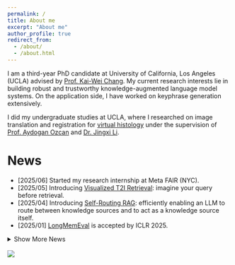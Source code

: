 ```yaml
---
permalink: /
title: About me
excerpt: "About me"
author_profile: true
redirect_from: 
  - /about/
  - /about.html
---
```


I am a third-year PhD candidate at University of California, Los Angeles (UCLA) advised by [Prof. Kai-Wei Chang](http://web.cs.ucla.edu/~kwchang/). My current research interests lie in building robust and trustworthy knowledge-augmented language model systems. On the application side, I have worked on keyphrase generation extensively.

I did my undergraduate studies at UCLA, where I researched on image translation and registration for [virtual histology](https://www.nature.com/articles/s41377-021-00674-8) under the supervision of [Prof. Aydogan Ozcan](https://www.ee.ucla.edu/aydogan-ozcan/) and [Dr. Jingxi Li](https://www.linkedin.com/in/jingxi-li/). 

News
====
* [2025/06] Started my research internship at Meta FAIR (NYC).
* [2025/05] Introducing [Visualized T2I Retrieval](https://xiaowu0162.github.io/visret/): imagine your query before retrieval. 
* [2025/04] Introducing [Self-Routing RAG](https://arxiv.org/abs/2504.01018): efficiently enabling an LLM to route between knowledge sources and to act as a knowledge source itself.
* [2025/01] [LongMemEval](https://github.com/xiaowu0162/LongMemEval) is accepted by ICLR 2025.

<details>
<summary>Show More News</summary>
<ul>
  <li>[2025/01] <a href="https://github.com/JasonForJoy/BRIEF">BRIEF</a> is accepted by NAACL 2025 (Findings).</li>
  <li>[2024/10] Check out <a href="https://github.com/JasonForJoy/BRIEF">BRIEF</a>: multi-hop reasoning-aware context compression.</li>
  <li>[2024/10] Introducing <a href="https://github.com/xiaowu0162/LongMemEval">LongMemEval</a>: a comprehensive, challenging, and scalable benchmark for long-term memory.</li>
  <li>[2024/09] Three papers (↓) accepted by EMNLP 2024 Main and Findings.</li>
  <li>[2024/07] Check out our recent work: <a href="https://arxiv.org/abs/2406.13692">SynCheck</a>, <a href="https://arxiv.org/abs/2407.00191">MetaKP</a>, and <a href="https://arxiv.org/abs/2407.00377">the factuality tax</a>.</li>
  <li>[2024/06] Started my research internship at Tencent AI Lab (Bellevue).</li>
  <li>[2024/05] <a href="https://arxiv.org/abs/2303.15422">KPEval</a> is accepted by ACL 2024 (Findings).</li>
  <li>[2024/05] <a href="https://repoformer.github.io/">Repoformer</a> is accepted by ICML 2024 (oral).</li>
  <li>[2024/03] Introducing <a href="https://repoformer.github.io/">Repoformer</a>: efficient and effective repository-level code completion.</li>
  <li>[2023/10] <a href="https://arxiv.org/abs/2310.06374">Rethinking seq2seq PLMs for kpgen</a> has been accepted by EMNLP 2023.</li>
  <li>[2023/07] Started my applied scientist internship at AWS.</li>
  <li>[2023/03] Introducing <a href="https://arxiv.org/abs/2303.15422">KPEval</a>, a new framework for evaluating keyphrase systems.</li>
  <li>[2022/10] <a href="https://aclanthology.org/2022.findings-emnlp.49/">Low resource kpgen</a> has been accepted by EMNLP 2022 (Findings).</li>
  <li>[2022/09] Started working as a PhD student in the <a href="http://web.cs.ucla.edu/~kwchang/members/">UCLA NLP Group</a>.</li>
</ul>
</details>

<br />
<a href="https://clustrmaps.com/site/1bw2e" title="Visit tracker"><img src="//www.clustrmaps.com/map_v2.png?d=YEXbU0ztNHSLCXRZZYQ1EhkrUToe0dYoB34LhCgU-xU&cl=ffffff"></a>
